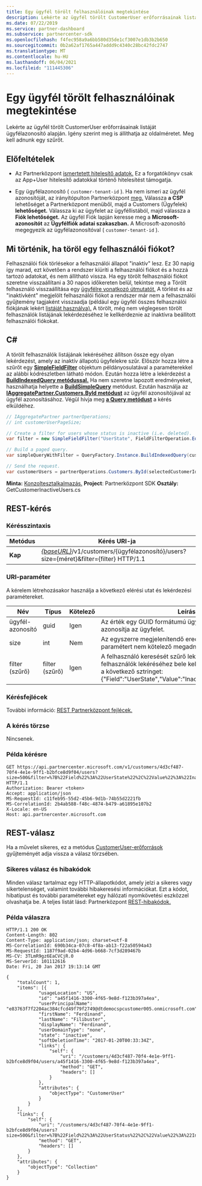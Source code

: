 ```yaml
---
title: Egy ügyfél törölt felhasználóinak megtekintése
description: Lekérte az ügyfél törölt CustomerUser erőforrásainak listáját ügyfélazonosító alapján. Igény szerint meg is állíthatja az oldalméretet. Meg kell adnunk egy szűrőt.
ms.date: 07/22/2019
ms.service: partner-dashboard
ms.subservice: partnercenter-sdk
ms.openlocfilehash: f4fec958a9a6bb580d35de1cf3007e1db3b2b650
ms.sourcegitcommit: 0b2a62af1765a447addd9c4340c28bc42fdc2747
ms.translationtype: MT
ms.contentlocale: hu-HU
ms.lasthandoff: 06/04/2021
ms.locfileid: "111445306"
---
```

# <a name="view-deleted-users-for-a-customer"></a>Egy ügyfél törölt felhasználóinak megtekintése

Lekérte az ügyfél törölt CustomerUser erőforrásainak listáját ügyfélazonosító alapján. Igény szerint meg is állíthatja az oldalméretet. Meg kell adnunk egy szűrőt.

## <a name="prerequisites"></a>Előfeltételek

- Az Partnerközpont [ismertetett hitelesítő adatok.](partner-center-authentication.md) Ez a forgatókönyv csak az App+User hitelesítő adatokkal történő hitelesítést támogatja.

- Egy ügyfélazonosító ( `customer-tenant-id` ). Ha nem ismeri az ügyfél azonosítóját, az irányítópulton Partnerközpont [meg.](https://partner.microsoft.com/dashboard) Válassza **a CSP** lehetőséget a Partnerközpont menüből, majd a Customers (Ügyfelek) **lehetőséget.** Válassza ki az ügyfelet az ügyféllistából, majd válassza a **Fiók lehetőséget.** Az ügyfél Fiók lapján keresse meg a **Microsoft-azonosítót** az **Ügyfélfiók adatai szakaszban.** A Microsoft-azonosító megegyezik az ügyfélazonosítóval ( `customer-tenant-id` ).

## <a name="what-happens-when-you-delete-a-user-account"></a>Mi történik, ha töröl egy felhasználói fiókot?

Felhasználói fiók törlésekor a felhasználói állapot "inaktív" lesz. Ez 30 napig így marad, ezt követően a rendszer kiüríti a felhasználói fiókot és a hozzá tartozó adatokat, és nem állítható vissza. Ha egy törölt felhasználói fiókot szeretne visszaállítani a 30 napos időkereten belül, tekintse meg a Törölt felhasználó visszaállítása egy [ügyfélre vonatkozó útmutatót.](restore-a-user-for-a-customer.md) A törlést és az "inaktívként" megjelölt felhasználói fiókot a rendszer már nem a felhasználói gyűjtemény tagjaként visszaadja (például egy ügyfél összes felhasználói fiókjának lekért [listáját használva).](get-a-list-of-all-user-accounts-for-a-customer.md) A törölt, még nem véglegesen törölt felhasználók listájának lekérdezéséhez le kellkérdeznie az inaktívra beállított felhasználói fiókokat.

## <a name="c"></a>C\#

A törölt felhasználók listájának lekéréséhez állítson össze egy olyan lekérdezést, amely az inaktív állapotú ügyfelekre szűr. Először hozza létre a szűrőt egy [**SimpleFieldFilter**](/dotnet/api/microsoft.store.partnercenter.models.query.simplefieldfilter) objektum példányosulatával a paraméterekkel az alábbi kódrészletben látható módon. Ezután hozza létre a lekérdezést a [**BuildIndexedQuery metódussal.**](/dotnet/api/microsoft.store.partnercenter.models.query.queryfactory.buildindexedquery) Ha nem szeretne lapozott eredményeket, használhatja helyette a [**BuildSimpleQuery**](/dotnet/api/microsoft.store.partnercenter.models.query.queryfactory.buildsimplequery) metódust. Ezután használja az [**IAggregatePartner.Customers.ById metódust**](/dotnet/api/microsoft.store.partnercenter.customers.icustomercollection.byid) az ügyfél azonosítójával az ügyfél azonosításához. Végül hívja meg [**a Query metódust**](/dotnet/api/microsoft.store.partnercenter.customerusers.icustomerusercollection.query) a kérés elküldéhez.

``` csharp
// IAggregatePartner partnerOperations;
// int customerUserPageSize;

// Create a filter for users whose status is inactive (i.e. deleted).
var filter = new SimpleFieldFilter("UserState", FieldFilterOperation.Equals, "Inactive");

// Build a paged query.
var simpleQueryWithFilter = QueryFactory.Instance.BuildIndexedQuery(customerUserPageSize, 0, filter);

// Send the request.
var customerUsers = partnerOperations.Customers.ById(selectedCustomerId).Users.Query(simpleQueryWithFilter);
```

**Minta:** [Konzoltesztalkalmazás.](console-test-app.md) **Project**: Partnerközpont SDK **Osztály:** GetCustomerInactiveUsers.cs

## <a name="rest-request"></a>REST-kérés

### <a name="request-syntax"></a>Kérésszintaxis

| Metódus  | Kérés URI-ja                                                                                                       |
|---------|-------------------------------------------------------------------------------------------------------------------|
| **Kap** | [*{baseURL}*](partner-center-rest-urls.md)/v1/customers/{ügyfélazonosító}/users?size={méret}&filter={filter} HTTP/1.1 |

### <a name="uri-parameter"></a>URI-paraméter

A kérelem létrehozásakor használja a következő elérési utat és lekérdezési paramétereket.

| Név        | Típus   | Kötelező | Leírás                                                                                                                                                                        |
|-------------|--------|----------|------------------------------------------------------------------------------------------------------------------------------------------------------------------------------------|
| ügyfél-azonosító | guid   | Igen      | Az érték egy GUID formátumú ügyfél-azonosító, amely azonosítja az ügyfelet.                                                                                                            |
| size        | int    | Nem       | Az egyszerre megjelenítendő eredmények száma. Ezt a paramétert nem kötelező megadni.                                                                                                     |
| filter (szűrő)      | filter (szűrő) | Igen      | A felhasználó keresését szűrő lekérdezés. A törölt felhasználók lekéréséhez bele kell foglalnia és kódolnia kell a következő sztringet: {"Field":"UserState","Value":"Inactive","Operator":"equals"}. |

### <a name="request-headers"></a>Kérésfejlécek

További információ: [REST Partnerközpont fejlécek.](headers.md)

### <a name="request-body"></a>A kérés törzse

Nincsenek.

### <a name="request-example"></a>Példa kérésre

```http
GET https://api.partnercenter.microsoft.com/v1/customers/4d3cf487-70f4-4e1e-9ff1-b2bfce8d9f04/users?size=500&filter=%7B%22Field%22%3A%22UserState%22%2C%22Value%22%3A%22Inactive%22%2C%22Operator%22%3A%22equals%22%7D HTTP/1.1
Authorization: Bearer <token>
Accept: application/json
MS-RequestId: c11feb95-55d2-45b6-9d1b-74b55d2221fb
MS-CorrelationId: 2b4ab588-f48c-4874-b479-a61895e107b2
X-Locale: en-US
Host: api.partnercenter.microsoft.com
```

## <a name="rest-response"></a>REST-válasz

Ha a művelet sikeres, ez a metódus [CustomerUser-erőforrások](user-resources.md#customeruser) gyűjteményét adja vissza a válasz törzsében.

### <a name="response-success-and-error-codes"></a>Sikeres válasz és hibakódok

Minden válasz tartalmaz egy HTTP-állapotkódot, amely jelzi a sikeres vagy sikertelenséget, valamint további hibakeresési információkat. Ezt a kódot, hibatípust és további paramétereket egy hálózati nyomkövetési eszközzel olvashatja be. A teljes listát lásd: Partnerközpont [REST-hibakódok.](error-codes.md)

### <a name="response-example"></a>Példa válaszra

```http
HTTP/1.1 200 OK
Content-Length: 802
Content-Type: application/json; charset=utf-8
MS-CorrelationId: 690b34ca-07c8-4f8a-ab13-f22a50594a43
MS-RequestId: 1187f9ad-02b4-4d96-b668-7cf3d289467b
MS-CV: 3TLmR9gz6EaCVCjR.0
MS-ServerId: 101112616
Date: Fri, 20 Jan 2017 19:13:14 GMT

{
    "totalCount": 1,
    "items": [{
            "usageLocation": "US",
            "id": "a45f1416-3300-4f65-9e8d-f123b397a4ea",
            "userPrincipalName": "e83763f7f2204ac384cfcd49f79f2749@dtdemocspcustomer005.onmicrosoft.com",
            "firstName": "Ferdinand",
            "lastName": "Filibuster",
            "displayName": "Ferdinand",
            "userDomainType": "none",
            "state": "inactive",
            "softDeletionTime": "2017-01-20T00:33:34Z",
            "links": {
                "self": {
                    "uri": "/customers/4d3cf487-70f4-4e1e-9ff1-b2bfce8d9f04/users/a45f1416-3300-4f65-9e8d-f123b397a4ea",
                    "method": "GET",
                    "headers": []
                }
            },
            "attributes": {
                "objectType": "CustomerUser"
            }
        }
    ],
    "links": {
        "self": {
            "uri": "/customers/4d3cf487-70f4-4e1e-9ff1-b2bfce8d9f04/users?size=500&filter=%7B%22Field%22%3A%22UserStatus%22%2C%22Value%22%3A%22Inactive%22%2C%22Operator%22%3A%22equals%22%7D",
            "method": "GET",
            "headers": []
        }
    },
    "attributes": {
        "objectType": "Collection"
    }
}
```

